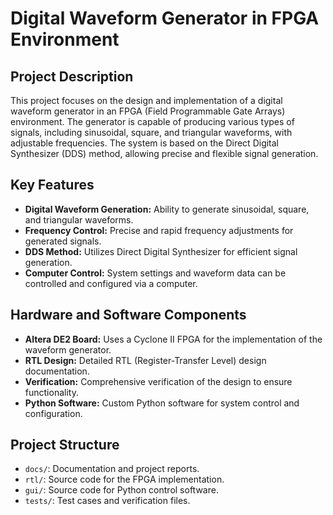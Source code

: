 # Digital Waveform Generator in FPGA Environment

## Project Description
This project focuses on the design and implementation of a digital waveform generator in an FPGA (Field Programmable Gate Arrays) environment. The generator is capable of producing various types of signals, including sinusoidal, square, and triangular waveforms, with adjustable frequencies. The system is based on the Direct Digital Synthesizer (DDS) method, allowing precise and flexible signal generation.

## Key Features
- **Digital Waveform Generation:** Ability to generate sinusoidal, square, and triangular waveforms.
- **Frequency Control:** Precise and rapid frequency adjustments for generated signals.
- **DDS Method:** Utilizes Direct Digital Synthesizer for efficient signal generation.
- **Computer Control:** System settings and waveform data can be controlled and configured via a computer.

## Hardware and Software Components
- **Altera DE2 Board:** Uses a Cyclone II FPGA for the implementation of the waveform generator.
- **RTL Design:** Detailed RTL (Register-Transfer Level) design documentation.
- **Verification:** Comprehensive verification of the design to ensure functionality.
- **Python Software:** Custom Python software for system control and configuration.

## Project Structure
- `docs/`: Documentation and project reports.
- `rtl/`: Source code for the FPGA implementation.
- `gui/`: Source code for Python control software.
- `tests/`: Test cases and verification files.
